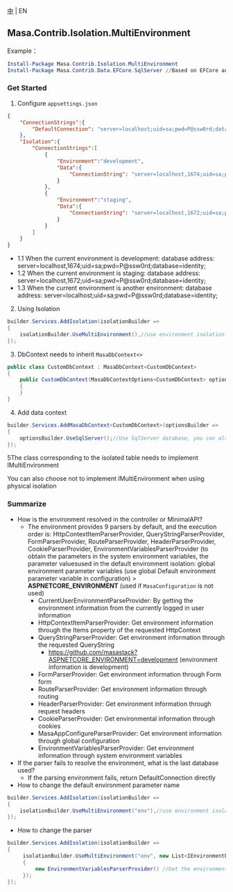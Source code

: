 [中](README.zh-CN.md) | EN

## Masa.Contrib.Isolation.MultiEnvironment

Example：

``` powershell
Install-Package Masa.Contrib.Isolation.MultiEnvironment
Install-Package Masa.Contrib.Data.EFCore.SqlServer //Based on EFCore and SqlServer database usage
```

### Get Started

1. Configure `appsettings.json`

``` appsettings.json
{
    "ConnectionStrings":{
        "DefaultConnection": "server=localhost;uid=sa;pwd=P@ssw0rd;database=identity;"
    },
    "Isolation":{
        "ConnectionStrings":[
            {
                "Environment":"development",
                "Data":{
                    "ConnectionString": "server=localhost,1674;uid=sa;pwd=P@ssw0rd;database=identity;"
                }
            },
            {
                "Environment":"staging",
                "Data":{
                    "ConnectionString": "server=localhost,1672;uid=sa;pwd=P@ssw0rd;database=identity;"
                }
            }
        ]
    }
}
```
* 1.1 When the current environment is development: database address: server=localhost,1674;uid=sa;pwd=P@ssw0rd;database=identity;
* 1.2 When the current environment is staging: database address: server=localhost,1672;uid=sa;pwd=P@ssw0rd;database=identity;
* 1.3 When the current environment is another environment: database address: server=localhost;uid=sa;pwd=P@ssw0rd;database=identity;

2. Using Isolation

```csharp
builder.Services.AddIsolation(isolationBuilder =>
{
    isolationBuilder.UseMultiEnvironment(),//use environment isolation
});
```

3. DbContext needs to inherit `MasaDbContext<>`

```csharp
public class CustomDbContext : MasaDbContext<CustomDbContext>
{
    public CustomDbContext(MasaDbContextOptions<CustomDbContext> options) : base(options)
    {
    }
}
```

4. Add data context

```csharp
builder.Services.AddMasaDbContext<CustomDbContext>(optionsBuilder =>
{
    optionsBuilder.UseSqlServer();//Use SqlServer database, you can also choose other implementations
});
```

5The class corresponding to the isolated table needs to implement IMultiEnvironment

You can also choose not to implement IMultiEnvironment when using physical isolation

### Summarize

* How is the environment resolved in the controller or MinimalAPI?
    * The environment provides 9 parsers by default, and the execution order is: HttpContextItemParserProvider, QueryStringParserProvider, FormParserProvider, RouteParserProvider, HeaderParserProvider, CookieParserProvider, EnvironmentVariablesParserProvider (to obtain the parameters in the system environment variables, the parameter values ​​used in the default environment isolation: global environment parameter variables (use global Default environment parameter variable in configuration) > **ASPNETCORE_ENVIRONMENT** (used if `MasaConfiguration` is not used)
        * CurrentUserEnvironmentParseProvider: By getting the environment information from the currently logged in user information
        * HttpContextItemParserProvider: Get environment information through the Items property of the requested HttpContext
        * QueryStringParserProvider: Get environment information through the requested QueryString
            * https://github.com/masastack?ASPNETCORE_ENVIRONMENT=development (environment information is development)
        * FormParserProvider: Get environment information through Form form
        * RouteParserProvider: Get environment information through routing
        * HeaderParserProvider: Get environment information through request headers
        * CookieParserProvider: Get environmental information through cookies
        * MasaAppConfigureParserProvider: Get environment information through global configuration
        * EnvironmentVariablesParserProvider: Get environment information through system environment variables
* If the parser fails to resolve the environment, what is the last database used?
    * If the parsing environment fails, return DefaultConnection directly
* How to change the default environment parameter name

``` C#
builder.Services.AddIsolation(isolationBuilder =>
{
    isolationBuilder.UseMultiEnvironment("env"),//use environment isolation
});
```
* How to change the parser

``` C#
builder.Services.AddIsolation(isolationBuilder =>
{
     isolationBuilder.UseMultiEnvironment("env", new List<IEnvironmentParserProvider>()
     {
         new EnvironmentVariablesParserProvider() //Get the environment information in the environment isolation from the system environment variables by default
     });
});
```